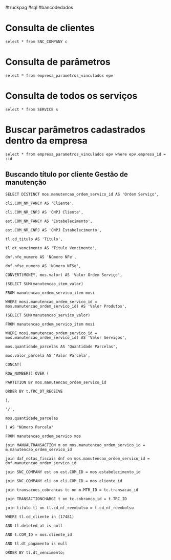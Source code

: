 #truckpag #sql #bancodedados 
# Consulta de clientes
`select * from SNC_COMPANY c`
# Consulta de parâmetros 
`select * from empresa_parametros_vinculados epv`

# Consulta de todos os serviços
`select * from SERVICE s`

# Buscar parâmetros cadastrados dentro da empresa
`select * from empresa_parametros_vinculados epv where epv.empresa_id = :id`

## Buscando título por cliente Gestão de manutenção
```
SELECT DISTINCT mos.manutencao_ordem_servico_id AS 'Ordem Serviço',

cli.COM_NM_FANCY AS 'Cliente',

cli.COM_NR_CNPJ AS 'CNPJ Cliente',

est.COM_NM_FANCY AS 'Estabelecimento',

est.COM_NR_CNPJ AS 'CNPJ Estabelecimento',

tl.cd_titulo AS 'Título',

tl.dt_vencimento AS 'Título Vencimento',

dnf.nfe_numero AS 'Número NFe',

dnf.nfse_numero AS 'Número NFSe',

CONVERT(MONEY, mos.valor) AS 'Valor Ordem Serviço',

(SELECT SUM(manutencao_item_valor)

FROM manutencao_ordem_servico_item mosi

WHERE mosi.manutencao_ordem_servico_id = mos.manutencao_ordem_servico_id) AS 'Valor Produtos',

(SELECT SUM(manutencao_servico_valor)

FROM manutencao_ordem_servico_item mosi

WHERE mosi.manutencao_ordem_servico_id = mos.manutencao_ordem_servico_id) AS 'Valor Serviços',

mos.quantidade_parcelas AS 'Quantidade Parcelas',

mos.valor_parcela AS 'Valor Parcela',

CONCAT(

ROW_NUMBER() OVER (

PARTITION BY mos.manutencao_ordem_servico_id

ORDER BY t.TRC_DT_RECEIVE

),

'/',

mos.quantidade_parcelas

) AS "Número Parcela"

FROM manutencao_ordem_servico mos

join MANUALTRANSACTION m on mos.manutencao_ordem_servico_id = m.manutencao_ordem_servico_id

join daf_notas_fiscais dnf on mos.manutencao_ordem_servico_id = dnf.manutencao_ordem_servico_id

join SNC_COMPANY est on est.COM_ID = mos.estabelecimento_id

join SNC_COMPANY cli on cli.COM_ID = mos.cliente_id

join transacoes_cobrancas tc on m.MTR_ID = tc.transacao_id

join TRANSACTIONCHARGE t on tc.cobranca_id = t.TRC_ID

join titulo tl on tl.cd_nf_reembolso = t.cd_nf_reembolso

WHERE tl.cd_cliente in (17481)

AND tl.deleted_at is null

AND t.COM_ID = mos.cliente_id

AND tl.dt_pagamento is null

ORDER BY tl.dt_vencimento;
```